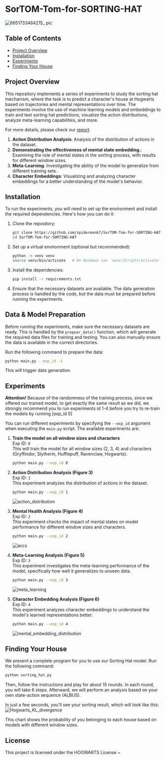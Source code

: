 # SorTOM-Tom-for-SORTING-HAT
![6651733464215_ pic](https://github.com/user-attachments/assets/f81a75d9-9b7b-49ec-882d-6aa9cc8ec49d)


## Table of Contents

- [Project Overview](#project-overview)
- [Installation](#installation)
- [Experiments](#experiments)
- [Finding Your House](#finding-your-house)


## Project Overview

This repository implements a series of experiments to study the sorting hat mechanism, where the task is to predict a character's house at Hogwarts based on trajectories and mental representations over time. The experiments involve the use of machine learning models and embeddings to train and test sorting hat predictions, visualize the action distributions, analyze meta-learning capabilities, and more. 

For more details, please check our [report](SortingHat_Report.pdf). 


1. **Action Distribution Analysis**: Analysis of the distribution of actions in the dataset.
2. **Demonstrating the effectiveness of mental state embedding.**: Examining the role of mental states in the sorting process, with results for different window sizes.
3. **Meta-Learning**: Investigating the ability of the model to generalize from different training sets.
4. **Character Embeddings**: Visualizing and analyzing character embeddings for a better understanding of the model's behavior.

## Installation

To run the experiments, you will need to set up the environment and install the required dependencies. Here's how you can do it:

1. Clone the repository:
    ```bash
    git clone https://github.com/spidermonk7/SorTOM-Tom-for-SORTING-HAT.git
    cd SorTOM-Tom-for-SORTING-HAT
    ```

2. Set up a virtual environment (optional but recommended):
    ```bash
    python -m venv venv
    source venv/bin/activate   # On Windows use `venv\Scripts\activate`
    ```

3. Install the dependencies:
    ```bash
    pip install -r requirements.txt
    ```

4. Ensure that the necessary datasets are available. The data generation process is handled by the code, but the data must be prepared before running the experiments.


## Data & Model Preparation

Before running the experiments, make sure the necessary datasets are ready. This is handled by the `prepear_data()` function, which will generate the required data files for training and testing. You can also manually ensure the data is available in the correct directories.

Run the following command to prepare the data:

```bash
python main.py --exp_id -1
```

This will trigger data generation.


## Experiments

**Attention!**
Because of the randomness of the training process, since we offered our trained model, to get exactly the same result as we did, we strongly recommend you to run experiments id 1-4 before you try to re-train the models by running [exp_id 0]

You can run different experiments by specifying the `--exp_id` argument when executing the `main.py` script. The available experiments are:


1. **Train the model on all window sizes and characters**  
    Exp ID: `0`  
    This will train the model for all window sizes (2, 3, 4) and characters (Gryffindor, Slytherin, Hufflepuff, Ravenclaw, Hogwarts).

    ```bash
    python main.py --exp_id 0
    ```

2. **Action Distribution Analysis (Figure 3)**  
    Exp ID: `1`  
    This experiment analyzes the distribution of actions in the dataset.

    ```bash
    python main.py --exp_id 1
    ```
    ![action_distribution](https://github.com/user-attachments/assets/e9070189-6bb3-49bd-825e-461b37a66ab7)

    

3. **Mental Health Analysis (Figure 4)**  
    Exp ID: `2`  
    This experiment checks the impact of mental states on model performance for different window sizes and characters.

    ```bash
    python main.py --exp_id 2
    ```
    ![accs](https://github.com/user-attachments/assets/4cdd831d-85a5-4056-b9f7-862d4543f2fa)

    

4. **Meta-Learning Analysis (Figure 5)**  
    Exp ID: `3`  
    This experiment investigates the meta-learning performance of the model, specifically how well it generalizes to unseen data.

    ```bash
    python main.py --exp_id 3
    ```
    ![meta_learning](https://github.com/user-attachments/assets/f23f2413-a13d-4be9-8ee6-bdddd17e183e)


5. **Character Embedding Analysis (Figure 6)**  
    Exp ID: `4`  
    This experiment analyzes character embeddings to understand the model's learned representations better.

    ```bash
    python main.py --exp_id 4
    ```
    ![mental_embedding_distribution](https://github.com/user-attachments/assets/3d7210ac-e7ef-4098-b4d8-539331200568)


   
## Finding Your House

We present a complete program for you to use our Sorting Hat model. Run the following command:

```bash
python sorting_hat.py
```
Then, follow the instructions and play for about 15 rounds. In each round, you will take 6 steps. Afterward, we will perform an analysis based on your own state-action sequence (ALBUS).

In just a few seconds, you'll see your sorting result, which will look like this:
![Hogwarts_KL_divergence](https://github.com/user-attachments/assets/ddc84ee4-baed-427a-9a44-82d695a4edf5)

This chart shows the probability of you belonging to each house based on models with different window sizes.


## License

This project is licensed under the HOGWARTS License ~
